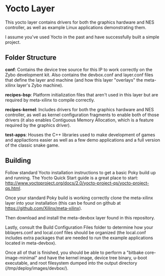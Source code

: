 # Yocto Layer

This yocto layer contains drivers for both the graphics hardware and NES controller, as well as example Linux applications demonstrating them.

I assume you've used Yocto in the past and have successfully built a simple project.

## Folder Structure
<b>conf</b>: Contains the device tree source for this IP to work correctly on the Zybo development kit. Also contains the devbox.conf and layer.conf files that define the layer and machine (and how this layer "overlays" the meta-xilinx layer's Zybo machine).

<b>recipes-bsp</b>: Platform initialization files that aren't used in this layer but are required by meta-xilinx to compile correctly.

<b>recipes-kernel</b>: Includes drivers for both the graphics hardware and NES controller, as well as kernel configuration fragments to enable both of those drivers (it also enables Contiguous Memory Allocation, which is a feature required by the graphics driver).

<b>test-apps</b>: Houses the C++ libraries used to make development of games and appliactions easier as well as a few demo applications and a full version of the classic snake game.

## Building

Follow standard Yocto installation instructions to get a basic Poky build up and running. The Yocto Quick Start guide is a great place to start: <a href="http://www.yoctoproject.org/docs/2.0/yocto-project-qs/yocto-project-qs.html">http://www.yoctoproject.org/docs/2.0/yocto-project-qs/yocto-project-qs.html</a>.

Once your standard Poky build is working correctly clone the meta-xilinx layer into your installation (this can be found on github at <a href="https://github.com/Xilinx/meta-xilinx">https://github.com/Xilinx/meta-xilinx</a>).

Then download and install the meta-devbox layer found in this repository.

Lastly, consult the Build Configuration Files folder to determine how your bblayers.conf and local.conf files should be organized (the local.conf includes extra packages that are needed to run the example applications located in meta-devbox).

Once all of that is finished, you should be able to perform a "bitbake core-image-minimal" and have the kernel image, device tree binary, u-boot executable, and root filesystem dumped into the output directory (<build directory>/tmp/deploy/images/devbox/).